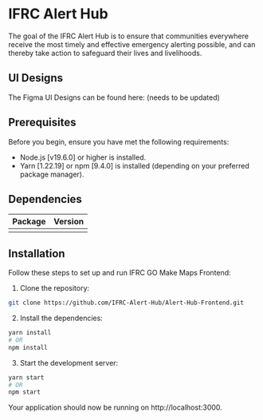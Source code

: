 # IFRC Alert Hub

The goal of the IFRC Alert Hub is to ensure that communities everywhere receive the most timely and effective emergency alerting possible, and can thereby take action to safeguard their lives and livelihoods.

## UI Designs

The Figma UI Designs can be found here: (needs to be updated)

## Prerequisites

Before you begin, ensure you have met the following requirements:

- Node.js [v19.6.0] or higher is installed.
- Yarn [1.22.19] or npm [9.4.0] is installed (depending on your preferred package manager).

## Dependencies

| Package | Version |
| ------- | ------- |
|         |         |

## Installation

Follow these steps to set up and run IFRC GO Make Maps Frontend:

1. Clone the repository:

```bash
git clone https://github.com/IFRC-Alert-Hub/Alert-Hub-Frontend.git
```

2. Install the dependencies:

```bash
yarn install
# OR
npm install
```

3. Start the development server:

```bash
yarn start
# OR
npm start
```

Your application should now be running on http://localhost:3000.
